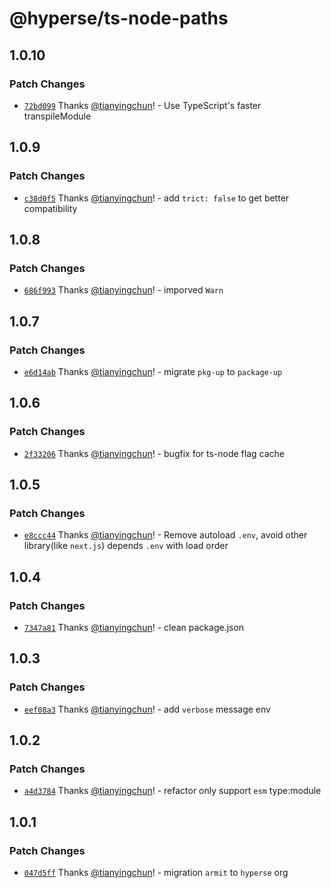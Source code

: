 # @hyperse/ts-node-paths

## 1.0.10

### Patch Changes

- [`72bd099`](https://github.com/hyperse-io/ts-node-paths/commit/72bd099ae79f95960a86bab3cda7760afe659d39) Thanks [@tianyingchun](https://github.com/tianyingchun)! - Use TypeScript's faster transpileModule

## 1.0.9

### Patch Changes

- [`c38d0f5`](https://github.com/hyperse-io/ts-node-paths/commit/c38d0f5f09dc2fa5aa9a0f4731cd020f34e40c7c) Thanks [@tianyingchun](https://github.com/tianyingchun)! - add `trict: false` to get better compatibility

## 1.0.8

### Patch Changes

- [`686f993`](https://github.com/hyperse-io/ts-node-paths/commit/686f993ccd359b20a5743627becc12c9d834c8a6) Thanks [@tianyingchun](https://github.com/tianyingchun)! - imporved `Warn`

## 1.0.7

### Patch Changes

- [`e6d14ab`](https://github.com/hyperse-io/ts-node-paths/commit/e6d14ab1063adff2b8355a0c11228c15c92aaf6f) Thanks [@tianyingchun](https://github.com/tianyingchun)! - migrate `pkg-up` to `package-up`

## 1.0.6

### Patch Changes

- [`2f33206`](https://github.com/hyperse-io/ts-node-paths/commit/2f33206e2d6a76f652a13228100259131cb39393) Thanks [@tianyingchun](https://github.com/tianyingchun)! - bugfix for ts-node flag cache

## 1.0.5

### Patch Changes

- [`e8ccc44`](https://github.com/hyperse-io/ts-node-paths/commit/e8ccc44b1a640f280668e6ed964be2451c050589) Thanks [@tianyingchun](https://github.com/tianyingchun)! - Remove autoload `.env`, avoid other library(like `next.js`) depends `.env` with load order

## 1.0.4

### Patch Changes

- [`7347a81`](https://github.com/hyperse-io/ts-node-paths/commit/7347a81b2cfd3b2a138aa16372ad9f6766a851a6) Thanks [@tianyingchun](https://github.com/tianyingchun)! - clean package.json

## 1.0.3

### Patch Changes

- [`eef08a3`](https://github.com/hyperse-io/ts-node-paths/commit/eef08a3bed0631d2117d7dd9d2820eb5ffdad635) Thanks [@tianyingchun](https://github.com/tianyingchun)! - add `verbose` message env

## 1.0.2

### Patch Changes

- [`a4d3784`](https://github.com/hyperse-io/ts-node-paths/commit/a4d3784c374a129700162b1cf01b82de6c1fc899) Thanks [@tianyingchun](https://github.com/tianyingchun)! - refactor only support `esm` type:module

## 1.0.1

### Patch Changes

- [`047d5ff`](https://github.com/hyperse-io/ts-node-paths/commit/047d5ffd205dd897db14760c725082388ccdbc92) Thanks [@tianyingchun](https://github.com/tianyingchun)! - migration `armit` to `hyperse` org
